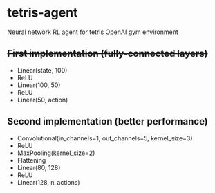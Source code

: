 # tetris-agent
Neural network RL agent for tetris OpenAI gym environment

## ~~First implementation (fully-connected layers)~~

- Linear(state, 100)
- ReLU
- Linear(100, 50)
- ReLU
- Linear(50, action)

## Second implementation (better performance)

- Convolutional(in_channels=1, out_channels=5, kernel_size=3)
- ReLU
- MaxPooling(kernel_size=2)
- Flattening
- Linear(80, 128)
- ReLU
- Linear(128, n_actions)